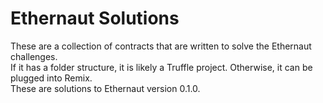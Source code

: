 # Ethernaut Solutions
These are a collection of contracts that are written to solve the Ethernaut challenges.  
If it has a folder structure, it is likely a Truffle project. Otherwise, it can be plugged into Remix.  
These are solutions to Ethernaut version 0.1.0.